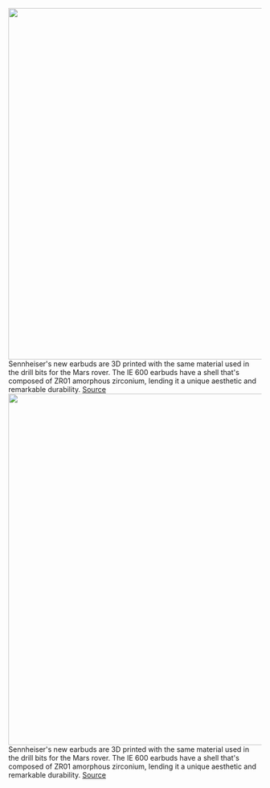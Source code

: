 <img src='https://cdn.vox-cdn.com/thumbor/Ck7In0BGDkJoOMpnS42DS-q-Ks4=/0x0:2400x2400/1200x800/filters:focal(1008x1008:1392x1392)/cdn.vox-cdn.com/uploads/chorus_image/image/70570285/Sennheiser_IE_600_Mood_Shot_1x1_P1120993_web.0.jpg' width='700px' /><br/>
Sennheiser's new earbuds are 3D printed with the same material used in the drill bits for the Mars rover. The IE 600 earbuds have a shell that's composed of ZR01 amorphous zirconium, lending it a unique aesthetic and remarkable durability.
<a href='https://www.theverge.com/2022/3/2/22954718/sennheiser-earbuds-metal-zirconium-audiophile'> Source <a/><img src='https://cdn.vox-cdn.com/thumbor/Ck7In0BGDkJoOMpnS42DS-q-Ks4=/0x0:2400x2400/1200x800/filters:focal(1008x1008:1392x1392)/cdn.vox-cdn.com/uploads/chorus_image/image/70570285/Sennheiser_IE_600_Mood_Shot_1x1_P1120993_web.0.jpg' width='700px' /><br/>
Sennheiser's new earbuds are 3D printed with the same material used in the drill bits for the Mars rover. The IE 600 earbuds have a shell that's composed of ZR01 amorphous zirconium, lending it a unique aesthetic and remarkable durability.
<a href='https://www.theverge.com/2022/3/2/22954718/sennheiser-earbuds-metal-zirconium-audiophile'> Source <a/>